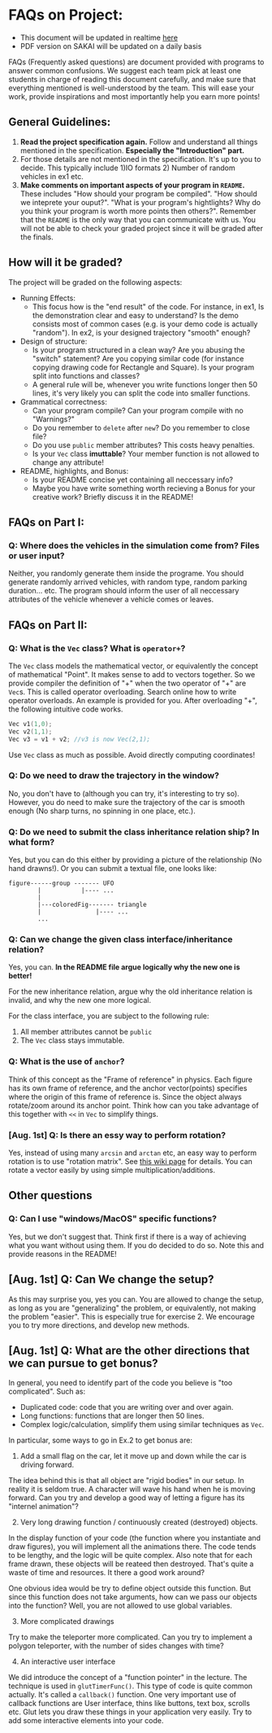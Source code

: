 # FAQs on Project:

* This document will be updated in realtime [here](https://github.com/tripack45/VG101_SU16-15/blob/master/FAQ/proj.md)
* PDF version on SAKAI will be updated on a daily basis

FAQs (Frequently asked questions) are document provided with programs to answer common confusions. We suggest each team pick at least one students in charge of reading this document carefully, and make sure that everything mentioned is well-understood by the team. This will ease your work, provide inspirations and most importantly help you earn more points!

## General Guidelines:

1. **Read the project specification again.** Follow and understand all things mentioned in the specification. **Especially the "Introduction" part.**
2. For those details are not mentioned in the specification. It's up to you to decide. This typically include 1)IO formats 2) Number of random vehicles in ex1 etc. 
3. **Make comments on important aspects of your program in `README`.** These includes "How should your program be compiled". "How should we inteprete your ouput?". "What is your program's hightlights? Why do you think your program is worth more points then others?". Remember that the `README` is the only way that you can communicate with us. You will not be able to check your graded project since it will be graded after the finals.

## How will it be graded?

The project will be graded on the following aspects:

* Running Effects:
  * This focus how is the "end result" of the code. For instance, in ex1, Is the demonstration clear and easy to understand? Is the demo consists most of common cases (e.g. is your demo code is actually "random"). In ex2, is your designed trajectory "smooth" enough? 
* Design of structure:
  * Is your program structured in a clean way? Are you abusing the "switch" statement? Are you copying similar code (for instance copying drawing code for Rectangle and Square). Is your program split into functions and classes? 
  * A general rule will be, whenever you write functions longer then 50 lines, it's very likely you can split the code into smaller functions. 
* Grammatical correctness:
  * Can your program compile? Can your program compile with no "Warnings?"
  * Do you remember to `delete` after `new`? Do you remember to close file?
  * Do you use `public` member attributes? This costs heavy penalties.
  * Is your `Vec` class **imuttable**? Your member function is not allowed to change any attribute!
* README, highlights, and Bonus:
  * Is your README concise yet containing all neccessary info? 
  * Maybe you have write something worth recieving a Bonus for your creative work? Briefly discuss it in the README!

## FAQs on Part I:

### Q: Where does the vehicles in the simulation come from? Files or user input?
Neither, you randomly generate them inside the programe. You should generate randomly arrived vehicles, with random type, random parking duration... etc. The program should inform the user of all neccessary attributes of the vehicle whenever a vehicle comes or leaves. 

## FAQs on Part II:

### Q: What is the `Vec` class? What is `operator+`?
The `Vec` class models the mathematical vector, or equivalently the concept of mathematical "Point". It makes sense to add to vectors together. So we provide compiler the definition of "+" when the two operator of "+" are `Vec`s. This is called operator overloading. Search online how to write operator overloads. An example is provided for you. After overloading "+", the following intuitive code works.

```cc
Vec v1(1,0);
Vec v2(1,1);
Vec v3 = v1 + v2; //v3 is now Vec(2,1);
```

Use `Vec` class as much as possible. Avoid directly computing coordinates!

### Q: Do we need to draw the trajectory in the window?
No, you don't have to (although you can try, it's interesting to try so). However, you do need to make sure the trajectory of the car is smooth enough (No sharp turns, no spinning in one place, etc.).

### Q: Do we need to submit the class inheritance relation ship? In what form?
Yes, but you can do this either by providing a picture of the relationship (No hand drawns!). Or you can submit a textual file, one looks like:

```
figure------group ------- UFO
        |           |---- ...
        |
        |---coloredFig------- triangle
        |               |---- ...
        ...
```

### Q: Can we change the given class interface/inheritance relation?
Yes, you can. **In the README file argue logically why the new one is better!** 

For the new inheritance relation, argue why the old inheritance relation is invalid, and why the new one more logical.

For the class interface, you are subject to the following rule:

1. All member attributes cannot be `public`
2. The `Vec` class stays immutable. 

### Q: What is the use of `anchor`?
Think of this concept as the "Frame of reference" in physics. Each figure has its own frame of reference, and the anchor vector(points) specifies where the origin of this frame of reference is. Since the object always rotate/zoom around its anchor point. Think how can you take advantage of this together with `<<` in `Vec` to simplify things.

### [Aug. 1st] Q: Is there an essy way to perform rotation?
Yes, instead of using many `arcsin` and `arctan` etc, an easy way to perform rotation is to use "rotation matrix". See [this wiki page](https://en.wikipedia.org/wiki/Rotation_matrix) for details. You can rotate a vector easily by using simple multiplication/additions.

## Other questions

### Q: Can I use "windows/MacOS" specific functions?
Yes, but we don't suggest that. Think first if there is a way of achieving what you want without using them. If you do decided to do so. Note this and provide reasons in the README!

## [Aug. 1st] Q: Can We change the setup?
As this may surprise you, yes you can. You are allowed to change the setup, as long as you are "generalizing" the problem, or equivalently, not making the problem "easier". This is especially true for exercise 2. We encourage you to try more directions, and develop new methods.

## [Aug. 1st] Q: What are the other directions that we can pursue to get bonus?
In general, you need to identify part of the code you believe is "too complicated". Such as:

* Duplicated code: code that you are writing over and over again. 
* Long functions: functions that are longer then 50 lines.
* Complex logic/calculation, simplify them using similar techniques as `Vec`.

In particular, some ways to go in Ex.2 to get bonus are:

1. Add a small flag on the car, let it move up and down while the car is driving forward.

 The idea behind this is that all object are "rigid bodies" in our setup. In reality it is seldom true. A character will wave his hand when he is moving forward. Can you try and develop a good way of letting a figure has its "internel animation"?

2. Very long drawing function / continuously created (destroyed) objects.

In the display function of your code (the function where you instantiate and draw figures), you will implement all the animations there. The code tends to be lengthy, and the logic will be quite complex. Also note that for each frame drawn, these objects will be reateed then destroyed. That's quite a waste of time and resources. It there a good work around? 

One obvious idea would be try to define object outside this function. But since this function does not take arguments, how can we pass our objects into the function? Well, you are not allowed to use global variables. 

3. More complicated drawings

Try to make the teleporter more complicated. Can you try to implement a polygon teleporter, with the number of sides changes with time? 

4. An interactive user interface

We did introduce the concept of a "function pointer" in the lecture. The technique is used in `glutTimerFunc()`. This type of code is quite common actually. It's called a `callback()` function. One very important use of callback functions are User interface, thins like buttons, text box, scrolls etc. Glut lets you draw these things in your application very easily. Try to add some interactive elements into your code. 

